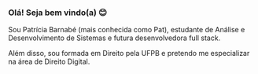 ### Olá! Seja bem vindo(a) 😊

Sou Patrícia Barnabé (mais conhecida como Pat), estudante de Análise e Desenvolvimento de Sistemas e futura desenvolvedora full stack. 

Além disso, sou formada em Direito pela UFPB e pretendo me especializar na área de Direito Digital.

<!--
**patbarnabe/PatBarnabe** is a ✨ _special_ ✨ repository because its `README.md` (this file) appears on your GitHub profile.

Here are some ideas to get you started:

- 🔭 I’m currently working on ...
- 🌱 I’m currently learning ...
- 👯 I’m looking to collaborate on ...
- 🤔 I’m looking for help with ...
- 💬 Ask me about ...
- 📫 How to reach me: ...
- 😄 Pronouns: ...
- ⚡ Fun fact: ...
-->
